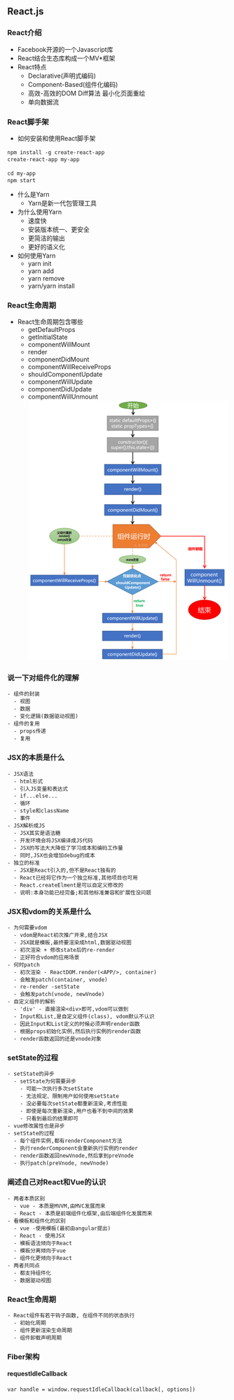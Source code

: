 ## React.js
### React介绍
- Facebook开源的一个Javascript库
- React结合生态库构成一个MV*框架
- React特点
  - Declarative(声明式编码)
  - Component-Based(组件化编码)
  - 高效-高效的DOM Diff算法 最小化页面重绘
  - 单向数据流
### React脚手架
- 如何安装和使用React脚手架
```
npm install -g create-react-app
create-react-app my-app

cd my-app
npm start
```
- 什么是Yarn
  - Yarn是新一代包管理工具
- 为什么使用Yarn
  - 速度快
  - 安装版本统一、更安全
  - 更简洁的输出
  - 更好的语义化
- 如何使用Yarn
  - yarn init
  - yarn add
  - yarn remove
  - yarn/yarn install
### React生命周期
- React生命周期包含哪些
  - getDefaultProps
  - getInitialState
  - componentWillMount
  - render
  - componentDidMount
  - componentWillReceiveProps
  - shouldComponentUpdate
  - componentWillUpdate
  - componentDidUpdate
  - componentWillUnmount
![img icon](./image/lifecycle.png)
### 说一下对组件化的理解
    - 组件的封装
      - 视图
      - 数据
      - 变化逻辑(数据驱动视图)
    - 组件的复用
      - props传递
      - 复用
### JSX的本质是什么
    - JSX语法
      - html形式
      - 引入JS变量和表达式
      - if...else...
      - 循环
      - style和className
      - 事件
    - JSX解析成JS
      - JSX其实是语法糖
      - 开发环境会将JSX编译成JS代码
      - JSX的写法大大降低了学习成本和编码工作量
      - 同时,JSX也会增加debug的成本
    - 独立的标准
      - JSX是React引入的,但不是React独有的
      - React已经将它作为一个独立标准,其他项目也可用
      - React.createElment是可以自定义修改的
      - 说明:本身功能已经完备;和其他标准兼容和扩展性没问题
### JSX和vdom的关系是什么
    - 为何需要vdom
      - vdom是React初次推广开来,结合JSX
      - JSX就是模板,最终要渲染成html,数据驱动视图
      - 初次渲染 + 修改state后的re-render
      - 正好符合vdom的应用场景
    - 何时patch
      - 初次渲染 - ReactDOM.render(<APP/>, container)
      - 会触发patch(container, vnode)
      - re-render -setState
      - 会触发patch(vnode, newVnode)
    - 自定义组件的解析
      - 'div' - 直接渲染<div>即可,vdom可以做到
      - Input和List,是自定义组件(class), vdom默认不认识
      - 因此Input和List定义的时候必须声明render函数
      - 根据props初始化实例,然后执行实例的render函数
      - render函数返回的还是vnode对象
### setState的过程
    - setState的异步
      - setState为何需要异步
        - 可能一次执行多次setState
        - 无法规定、限制用户如何使用setState
        - 没必要每次setState都重新渲染,考虑性能
        - 即使是每次重新渲染,用户也看不到中间的效果
        - 只看到最后的结果即可
    - vue修改属性也是异步
    - setState的过程
      - 每个组件实例,都有renderComponent方法
      - 执行renderComponent会重新执行实例的render
      - render函数返回newVnode,然后拿到preVnode
      - 执行patch(preVnode, newVnode)
### 阐述自己对React和Vue的认识
    - 两者本质区别
      - vue - 本质是MVVM,由MVC发展而来
      - React - 本质是前端组件化框架,由后端组件化发展而来
    - 看模板和组件化的区别
      - vue -使用模板(最初由angular提出)
      - React - 使用JSX
      - 模板语法倾向于React
      - 模板分离倾向于vue
      - 组件化更倾向于React
    - 两者共同点
      - 都支持组件化
      - 数据驱动视图
### React生命周期
    - React组件有若干钩子函数, 在组件不同的状态执行
      - 初始化周期
      - 组件更新渲染生命周期
      - 组件卸载声明周期

### Fiber架构
#### requestIdleCallback
```
var handle = window.requestIdleCallback(callback[, options])
```